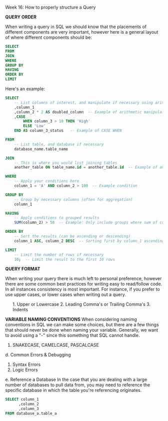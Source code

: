 Week 16: How to properly structure a Query

<b>QUERY ORDER</b>
<p>When writing a query in SQL we should know that the placements of different components are very important, however here is a general layout of where different components should be:</p>

```sql
SELECT
FROM 
JOIN 
WHERE 
GROUP BY
HAVING
ORDER BY
LIMIT 
```
Here's an example:

```sql
SELECT 
    -- List columns of interest, and manipulate if necessary using arithmetic operators, CASE WHEN, etc.
    ,column_1
    ,column_2 * 2 AS doubled_column  -- Example of arithmetic manipulation
    ,CASE 
        WHEN column_3 > 10 THEN 'High'
        ELSE 'Low'
    END AS column_3_status   -- Example of CASE WHEN

FROM 
    -- List table, and database if necessary
    database_name.table_name

JOIN 
    -- This is where you would list joining tables
    another_table ON table_name.id = another_table.id  -- Example of an INNER JOIN

WHERE 
    -- Apply your conditions here
    column_1 = 'A' AND column_2 > 100  -- Example condition

GROUP BY 
    -- Group by necessary columns (often for aggregation)
    column_1

HAVING 
    -- Apply conditions to grouped results
    SUM(column_2) > 50  -- Example: Only include groups where sum of column_2 is greater than 50

ORDER BY 
    -- Sort the results (can be ascending or descending)
    column_1 ASC, column_2 DESC  -- Sorting first by column_1 ascending, then column_2 descending

LIMIT 
    -- Limit the number of rows if necessary
    10;  -- Limit the result to the first 10 rows

```

<b>QUERY FORMAT</b> 

When writing your query there is much left to personal preference, however there are some common best practices for writing easy to read/follow code. In all instances consistency is most important. For instance, if you prefer to use upper cases, or lower cases when writing out a query.
<ul>
  1. Upper or Lowercase 
  2. Leading Comma's or Trailing Comma's
  3. Indents
</ul>

<b> VARIABLE NAMING CONVENTIONS</b>
When considering namimg conventions in SQL we can make some choices, but there are a few things that should never be done when naming your variable. Generally, we want to avoid using a "-" since this something that SQL cannot handle.
1. SNAKECASE, CAMELCASE, PASCALCASE

d. Common Errors & Debugging

1. Syntax Errors
2. Logic Errors

e. Reference a Database
In the case that you are dealing with a large number of databases to pull data from, you may need to reference the specific database in which the table you're referencing originates. 

```sql
SELECT column_1
      ,column_2
      ,column_3
FROM database_a.table_a
